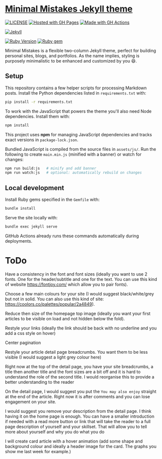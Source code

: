 # [Minimal Mistakes Jekyll theme](https://mmistakes.github.io/minimal-mistakes/)

[![LICENSE](https://img.shields.io/badge/license-MIT-blue.svg)](https://raw.githubusercontent.com/DiogoRibeiro7/DiogoRibeiro7.github.io/master/LICENSE)
[![Hosted with GH Pages](https://img.shields.io/badge/Hosted_with-GitHub_Pages-blue?logo=github&logoColor=white)](https://pages.github.com/)
[![Made with GH Actions](https://img.shields.io/badge/CI-GitHub_Actions-blue?logo=github-actions&logoColor=white)](https://github.com/features/actions)

[![Jekyll](https://img.shields.io/badge/jekyll-%3E%3D%204.3-blue.svg)](https://jekyllrb.com/)

[![Ruby Version](https://img.shields.io/badge/ruby-3.1-blue)](https://www.ruby-lang.org)
[![Ruby gem](https://img.shields.io/gem/v/minimal-mistakes-jekyll.svg)](https://rubygems.org/gems/minimal-mistakes-jekyll)


Minimal Mistakes is a flexible two-column Jekyll theme, perfect for building personal sites, blogs, and portfolios. As the name implies, styling is purposely minimalistic to be enhanced and customized by you :smile:.

## Setup

This repository contains a few helper scripts for processing Markdown posts.
Install the Python dependencies listed in `requirements.txt` with:

```bash
pip install -r requirements.txt
```

To work with the JavaScript that powers the theme you'll also need Node
dependencies. Install them with:

```bash
npm install
```

This project uses **npm** for managing JavaScript dependencies and tracks
exact versions in `package-lock.json`.

Bundled JavaScript is compiled from the source files in `assets/js/`. Run the
following to create `main.min.js` (minified with a banner) or watch for changes:

```bash
npm run build:js   # minify and add banner
npm run watch:js   # optional: automatically rebuild on changes
```

## Local development

Install Ruby gems specified in the `Gemfile` with:

```bash
bundle install
```

Serve the site locally with:

```bash
bundle exec jekyll serve
```

GitHub Actions already runs these commands automatically during deployments.

# ToDo

Have a consistency in the font and font sizes (ideally you want to use 2 fonts. One for the header/subtitle and one for the text. You can use this kind of website https://fontjoy.com/ which allow you to pair fonts).

Choose a few main colours for your site (I would suggest black/white/grey but not in solid. You can also use this kind of site: https://coolors.co/palettes/popular/2a4849).

Reduce then size of the homepage top image (ideally you want your first articles to be visible on load and not hidden below the fold).

Restyle your links (ideally the link should be back with no underline and you add a css style on hover)

Center pagination

Restyle your article detail page breadcrumbs. You want them to be less visible (I would suggest a light grey colour here)

Right now at the top of the detail page, you have your site breadcrumbs, a title then another title and the font sizes are a bit off and it is hard to understand the role of the second title. I would reorganise this to provide a better understanding to the reader

On the detail page, I would suggest you put the `You may also enjoy` straight at the end of the article. Right now it is after comments and you can lose engagement on your site.

I would suggest you remove your description from the detail page. I think having it on the home page is enough. You can have a smaller introduction if needed with a read more button or link that will take the reader to a full page description of yourself and your skillset. That will allow you to tell more about yourself and why you do what you do

I will create card article with a hover animation (add some shape and background colour and ideally a header image for the card. The graphs you show me last week for example.)
